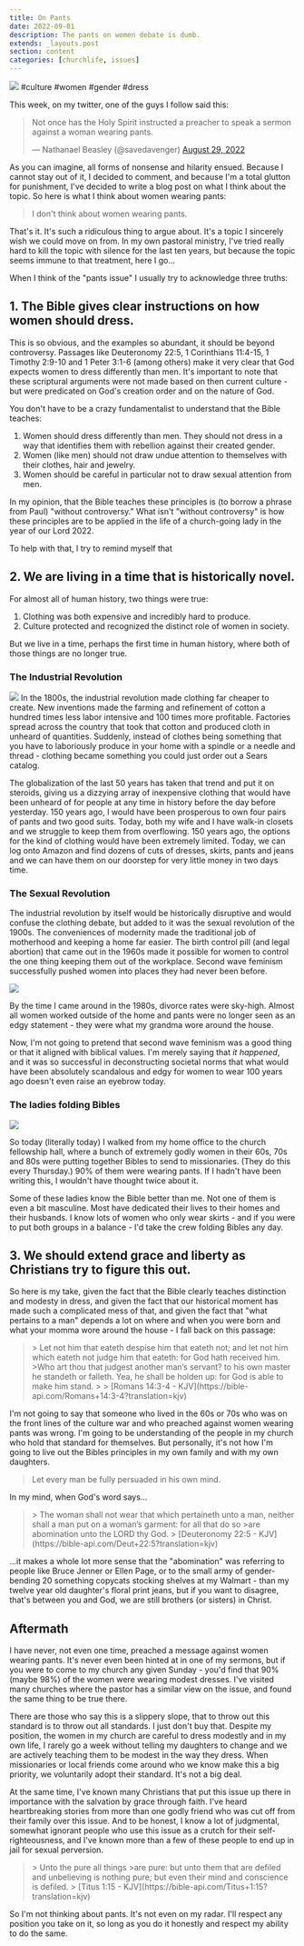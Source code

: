 ```yaml
---
title: On Pants
date: 2022-09-01
description: The pants on women debate is dumb.
extends: _layouts.post
section: content
categories: [churchlife, issues]
---
```


![](/assets/img/a65-design-1eJVSUfT5yA-unsplash.jpg)
#culture #women #gender #dress

This week, on my twitter, one of the guys I follow said this:

<blockquote class="twitter-tweet"><p lang="en" dir="ltr">Not once has the Holy Spirit instructed a preacher to speak a sermon against a woman wearing pants.</p>&mdash; Nathanael Beasley (@savedavenger) <a href="https://twitter.com/savedavenger/status/1564240929078366212?ref_src=twsrc%5Etfw">August 29, 2022</a></blockquote> <script async src="https://platform.twitter.com/widgets.js" charset="utf-8"></script>

As you can imagine, all forms of nonsense and hilarity ensued.  Because I cannot stay out of it, I decided to comment, and because I'm a total glutton for punishment, I've decided to write a blog post on what I think about the topic.  So here is what I think about women wearing pants:  

> I don't think about women wearing pants.

That's it.  It's such a ridiculous thing to argue about.  It's a topic I sincerely wish we could move on from.  In my own pastoral ministry, I've tried really hard to kill the topic with silence for the last ten years, but because the topic seems immune to that treatment, here I go...

When I think of the "pants issue" I usually try to acknowledge three truths:

## 1. The Bible gives clear instructions on how women should dress.

This is so obvious, and the examples so abundant, it should be beyond controversy.  Passages like Deuteronomy 22:5, 1 Corinthians 11:4-15, 1 Timothy 2:9-10 and 1 Peter 3:1-6 (among others) make it very clear that God expects women to dress differently than men.  It's important to note that these scriptural arguments were not made based on then current culture - but were predicated on God's creation order and on the nature of God.

You don't have to be a crazy fundamentalist to understand that the Bible teaches:
1. Women should dress differently than men.  They should not dress in a way that identifies them with rebellion against their created gender.
2. Women (like men) should not draw undue attention to themselves with their clothes, hair and jewelry. 
3. Women should be careful in particular not to draw sexual attention from men.

In my opinion, that the Bible teaches these principles is (to borrow a phrase from Paul) "without controversy."  What isn't "without controversy" is how these principles are to be applied in the life of a church-going lady in the year of our Lord 2022.    

To help with that, I try to remind myself that

## 2. We are living in a time that is historically novel.

For almost all of human history, two things were true:
1. Clothing was both expensive and incredibly hard to produce.
2. Culture protected and recognized the distinct role of women in society.

But we live in a time, perhaps the first time in human history, where both of those things are no longer true.

### The Industrial Revolution
![](/assets/img/1280px-Elderlyspinnera.jpg)
In the 1800s, the industrial revolution made clothing far cheaper to create.  New inventions made the farming and refinement of cotton a hundred times less labor intensive and 100 times more profitable.  Factories spread across the country that took that cotton and produced cloth in unheard of quantities.  Suddenly, instead of clothes being something that you have to laboriously produce in your home with a spindle or a needle and thread - clothing became something you could just order out a Sears catalog.  

The globalization of the last 50 years has taken that trend and put it on steroids, giving us a dizzying array of inexpensive clothing that would have been unheard of for people at any time in history before the day before yesterday.  150 years ago, I would have been prosperous to own four pairs of pants and two good suits.  Today, both my wife and I have walk-in closets and we struggle to keep them from overflowing.  150 years ago, the options for the kind of clothing would have been extremely limited.  Today, we can log onto Amazon and find dozens of cuts of dresses, skirts, pants and jeans and we can have them on our doorstep for very little money in two days time.

### The Sexual Revolution

The industrial revolution by itself would be historically disruptive and would confuse the clothing debate, but added to it was the sexual revolution of the 1900s.  The conveniences of modernity made the traditional job of motherhood and keeping a home far easier.  The birth control pill (and legal abortion) that came out in the 1960s made it possible for women to control the one thing keeping them out of the workplace.  Second wave feminism successfully pushed women into places they had never been before.

![](/assets/img/The_Feminine_Mystique.jpeg)

By the time I came around in the 1980s, divorce rates were sky-high.  Almost all women worked outside of the home and pants were no longer seen as an edgy statement - they were what my grandma wore around the house.

Now, I'm not going to pretend that second wave feminism was a good thing or that it  aligned with biblical values.  I'm merely saying that *it happened*, and it was so successful in deconstructing societal norms that what would have been absolutely scandalous and edgy for women to wear 100 years ago doesn't even raise an eyebrow today.

### The ladies folding Bibles

![](/assets/img/F9610911-3347-458F-A74E-CF94990CFB5C_1_105_c.jpeg)

So today (literally today) I walked from my home office to the church fellowship hall, where a bunch of extremely godly women in their 60s, 70s and 80s were putting together Bibles to send to missionaries.  (They do this every Thursday.)  90% of them were wearing pants.  If I hadn't have been writing this, I wouldn't have thought twice about it.  

Some of these ladies know the Bible better than me.  Not one of them is even a bit masculine.  Most have dedicated their lives to their homes and their husbands.  I know lots of women who only wear skirts - and if you were to put both groups in a balance - I'd take the crew folding Bibles any day.

## 3. We should extend grace and liberty as Christians try to figure this out.

So here is my take, given the fact that the Bible clearly teaches distinction and modesty in dress, and given the fact that our historical moment has made such a complicated mess of that, and given the fact that "what pertains to a man" depends a lot on where and when you were born and what your momma wore around the house - I fall back on this passage:

<blockquote class="bible"> 
> Let not him that eateth despise him that eateth not; and let not him which eateth not judge him that eateth: for God hath received him.
>Who art thou that judgest another man’s servant? to his own master he standeth or falleth. Yea, he shall be holden up: for God is able to make him stand.
> 
> 
  [Romans 14:3-4 - KJV](https://bible-api.com/Romans+14:3-4?translation=kjv)
</blockquote>
I'm not going to say that someone who lived in the 60s or 70s who was on the front lines of the culture war and who preached against women wearing pants was wrong.  I'm going to be understanding of the people in my church who hold that standard for themselves.  But personally, it's not how I'm going to live out the Bibles principles in my own family and with my own daughters.

> Let every man be fully persuaded in his own mind.

In my mind, when God's word says...

<blockquote class="bible"> 
> The woman shall not wear that which pertaineth unto a man, neither shall a man put on a woman’s garment: for all that do so
>are abomination unto the LORD thy God. 
> 
  [Deuteronomy 22:5 - KJV](https://bible-api.com/Deut+22:5?translation=kjv)
</blockquote>

...it makes a whole lot more sense that the "abomination" was referring to people like Bruce Jenner or Ellen Page, or to the small army of gender-bending 20 something copycats stocking shelves at my Walmart - than my twelve year old daughter's floral print jeans, but if you want to disagree, that's between you and God, we are still brothers (or sisters) in Christ.  

## Aftermath

I have never, not even one time, preached a message against women wearing pants.  It's never even been hinted at in one of my sermons, but if you were to come to my church any given Sunday - you'd find that 90%  (maybe 98%) of the women were wearing modest dresses.  I've visited many churches where the pastor has a similar view on the issue, and found the same thing to be true there.  

There are those who say this is a slippery slope, that to throw out this standard is to throw out all standards.  I just don't buy that.  Despite my position, the women in my church are careful to dress modestly and in my own life, I rarely go a week without telling my daughters to change and we are actively teaching them to be modest in the way they dress.  When missionaries or local friends come around who we know make this a big priority, we voluntarily adopt their standard.  It's not a big deal.

At the same time, I've known many Christians that put this issue up there in importance with the salvation by grace through faith.  I've heard heartbreaking stories from more than one godly friend who was cut off from their family over this issue.  And to be honest, I know a lot of judgmental, somewhat ignorant people who use this issue as a crutch for their self-righteousness, and I've known more than a few of these people to end up in jail for sexual perversion.

<blockquote class="bible"> 
> Unto the pure all things
>are pure: but unto them that are defiled and unbelieving
is nothing pure; but even their mind and conscience is defiled. 
> 
  [Titus 1:15 - KJV](https://bible-api.com/Titus+1:15?translation=kjv)
</blockquote>

So I'm not thinking about pants.  It's not even on my radar.  I'll respect any position you take on it, so long as you do it honestly and respect my ability to do the same.



